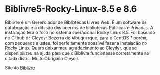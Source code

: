 # Biblivre5-Rocky-Linux-8.5 e 8.6

Biblivre é um Gerenciador de Bibliotecas Livres Web. É um software de catalogação e a difusão dos acervos de bibliotecas Públicas e Privadas. 
A instalação terá o foco no sistema operacional Rocky Linux 8.5. Foi baseado no Github de Cleydyr Bezerra de Albuquerque, para o CentOS 7 porém, com pequenos ajustes, foi perfeitamente possível fazer a instalação no Rocky Linux. Quero deixar meu agradecimento ao Cleydyr, que se disponibilizou na ajuda para que o Biblivre funcionasse corretamente na citada distro. Muito Obrigado Cleydir. 

Site do [Biblivre](https://www.biblivre.org.br/)

